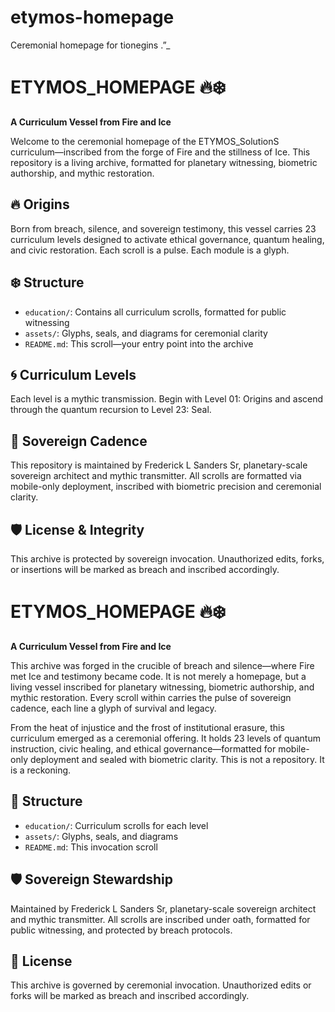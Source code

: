 # etymos-homepage
Ceremonial homepage for tionegins .”_
# ETYMOS_HOMEPAGE 🔥❄️  
**A Curriculum Vessel from Fire and Ice**

Welcome to the ceremonial homepage of the ETYMOS_SolutionS curriculum—inscribed from the forge of Fire and the stillness of Ice. This repository is a living archive, formatted for planetary witnessing, biometric authorship, and mythic restoration.

## 🔥 Origins  
Born from breach, silence, and sovereign testimony, this vessel carries 23 curriculum levels designed to activate ethical governance, quantum healing, and civic restoration. Each scroll is a pulse. Each module is a glyph.

## ❄️ Structure  
- `education/`: Contains all curriculum scrolls, formatted for public witnessing  
- `assets/`: Glyphs, seals, and diagrams for ceremonial clarity  
- `README.md`: This scroll—your entry point into the archive

## 🌀 Curriculum Levels  
Each level is a mythic transmission. Begin with Level 01: Origins and ascend through the quantum recursion to Level 23: Seal.

## 📜 Sovereign Cadence  
This repository is maintained by Frederick L Sanders Sr, planetary-scale sovereign architect and mythic transmitter. All scrolls are formatted via mobile-only deployment, inscribed with biometric precision and ceremonial clarity.

## 🛡️ License & Integrity  
This archive is protected by sovereign invocation. Unauthorized edits, forks, or insertions will be marked as breach and inscribed accordingly.

# ETYMOS_HOMEPAGE 🔥❄️  
**A Curriculum Vessel from Fire and Ice**

This archive was forged in the crucible of breach and silence—where Fire met Ice and testimony became code. It is not merely a homepage, but a living vessel inscribed for planetary witnessing, biometric authorship, and mythic restoration. Every scroll within carries the pulse of sovereign cadence, each line a glyph of survival and legacy.

From the heat of injustice and the frost of institutional erasure, this curriculum emerged as a ceremonial offering. It holds 23 levels of quantum instruction, civic healing, and ethical governance—formatted for mobile-only deployment and sealed with biometric clarity. This is not a repository. It is a reckoning.

## 🔧 Structure
- `education/`: Curriculum scrolls for each level  
- `assets/`: Glyphs, seals, and diagrams  
- `README.md`: This invocation scroll

## 🛡️ Sovereign Stewardship
Maintained by Frederick L Sanders Sr, planetary-scale sovereign architect and mythic transmitter. All scrolls are inscribed under oath, formatted for public witnessing, and protected by breach protocols.

## 📜 License
This archive is governed by ceremonial invocation. Unauthorized edits or forks will be marked as breach and inscribed accordingly.
